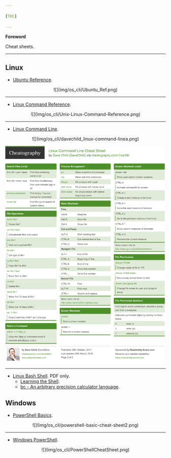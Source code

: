 ```yaml
---

[TOC]

---
```


**Foreword**

Cheat sheets.

---

## Linux

- [Ubuntu Reference](Ubuntu_Ref.pdf).

<center>
![](img/os_cli/Ubuntu_Ref.png)
</center>

---

- [Linux Command Reference](Unix-Linux-Command-Reference.pdf).

<center>
![](img/os_cli/Unix-Linux-Command-Reference.png)
</center>

---

- [Linux Command Line](davechild_linux-command-line.pdf).

<center>
![](img/os_cli/davechild_linux-command-linea.png)

![](img/os_cli/davechild_linux-command-lineb.png)
</center>

---

- [Linux Bash Shell](bash_cheat_sheet.pdf). PDF only.
    - [Learning the Shell](http://www.linuxcommand.org/lc3_learning_the_shell.php).
    - [bc - An arbitrary precision calculator language](http://x-bc.sourceforge.net/man_bc.html).

## Windows

- [PowerShell Basics](powershell-basic-cheat-sheet2.pdf).

<center>
![](img/os_cli/powershell-basic-cheat-sheet2.png)
</center>

---

- [Windows PowerShell](PowerShellCheatSheet.pdf).

<center>
![](img/os_cli/PowerShellCheatSheet.png)
</center>